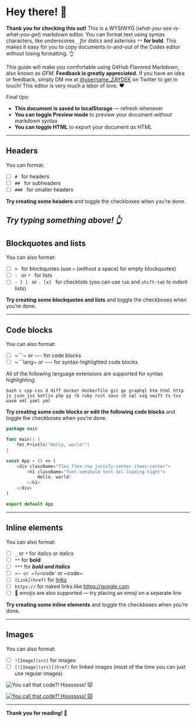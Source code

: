 # Hey there! 👋

**Thank you for checking this out!** This is a WYSIWYG (_what-you-see-is-what-you-get_) markdown editor. You can format text using syntax characters, like underscores `_` _for italics_ and asterisks `**` **for bold**. This makes it easy for you to copy documents in-and-out of the Codex editor without losing formatting. 👌

This guide will make you comfortable using GitHub Flavored Markdown, also known as _GFM_. **Feedback is greatly appreciated.** If you have an idea or feedback, simply DM me at [@username_ZAYDEK](https://twitter.com/username_ZAYDEK) on Twitter to get in touch! This editor is very much a labor of love. ❤️

Final tips:
- **This document is saved to localStorage** — refresh whenever
- **You can toggle Preview mode** to preview your document _without_ markdown syntax
- **You can toggle HTML** to export your document _as_ HTML

---

## Headers

You can format:
- [ ] `# ` for headers
- [ ] `## ` for subheaders
- [ ] `### ` for smaller headers

**Try creating some headers** and toggle the checkboxes when you’re done.






_Try typing something above! 👆_
---

## Blockquotes and lists

You can also format:
- [ ] `> ` for blockquotes (use `>` (without a space) for empty blockquotes)
- [ ] `- ` or `* ` for lists
- [ ] `- [ ] ` or `- [x] ` for checklists (you can use `tab` and `shift-tab` to indent lists)

**Try creating some blockquotes and lists** and toggle the checkboxes when you’re done.






---

## Code blocks

You can also format:
- [ ] ~```~ or `~~~` for code blocks
- [ ] ~```lang~ or `~~~` for syntax-highlighted code blocks

All of the following language extensions are supported for syntax highlighting:

```
bash c cpp css d diff docker dockerfile git go graphql htm html http js json jsx kotlin php py rb ruby rust sass sh sql svg swift ts tsx wasm xml yaml yml
```

**Try creating some code blocks or edit the following code blocks** and toggle the checkboxes when you’re done.

```main.go
package main

func main() {
	fmt.Println("Hello, world!")
}
```

```App.js
const App = () => (
	<div className="flex flex-row justify-center items-center">
		<h1 className="font-semibold text-3xl leading-tight">
			Hello, world!
		</h1>
	</div>
)

export default App
```

---

## Inline elements

You can also format:
- [ ] `_` or `*` for _italics_ or *italics*
- [ ] `**` for **bold**
- [ ] `***` for ***bold and italics***
- [ ] ~`~ or `~` for `code` or ~code~
- [ ] `[Link](href)` for [links](https://google.com)
- [ ] `https://` for naked links like https://google.com
- [ ] 🐶 emojis are also supported — try placing an emoji on a separate line

**Try creating some inline elements** and toggle the checkboxes when you’re done.






---

## Images

You can also format:
- [ ] `![Image](src)` for images
- [ ] `[![Image](src)](href)` for linked images (most of the time you can just use regular images)

![You call that code?! _Hisssssss!_ 😾](https://media.giphy.com/media/VbnUQpnihPSIgIXuZv/giphy.gif)

[![You call that code?! _Hisssssss!_ 😾](https://media.giphy.com/media/VbnUQpnihPSIgIXuZv/giphy.gif)](https://media.giphy.com/media/VbnUQpnihPSIgIXuZv/giphy.gif)

---

**Thank you for reading! 🖖**
